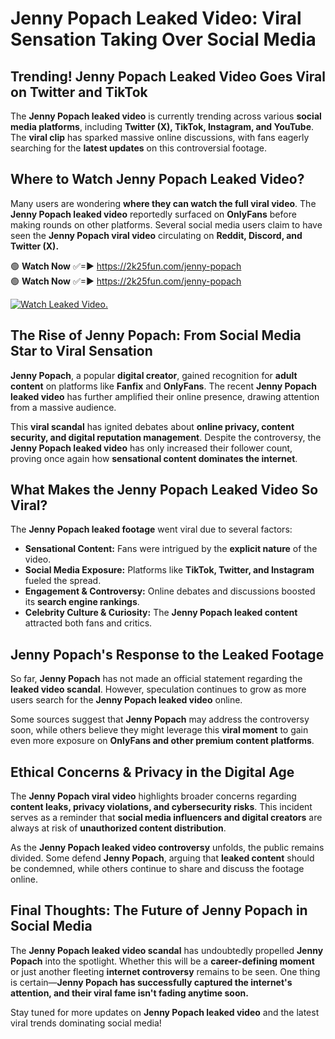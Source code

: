 # Jenny Popach Leaked Video: Viral Sensation Taking Over Social Media

## **Trending! Jenny Popach Leaked Video Goes Viral on Twitter and TikTok**
The **Jenny Popach leaked video** is currently trending across various **social media platforms**, including **Twitter (X), TikTok, Instagram, and YouTube**. The **viral clip** has sparked massive online discussions, with fans eagerly searching for the **latest updates** on this controversial footage.

## **Where to Watch Jenny Popach Leaked Video?**
Many users are wondering **where they can watch the full viral video**. The **Jenny Popach leaked video** reportedly surfaced on **OnlyFans** before making rounds on other platforms. Several social media users claim to have seen the **Jenny Popach viral video** circulating on **Reddit, Discord, and Twitter (X).**

🟢 **Watch Now** ✅=► https://2k25fun.com/jenny-popach  
🟢 **Watch Now** ✅=► https://2k25fun.com/jenny-popach  

[![Watch Leaked Video.](https://miro.medium.com/v2/resize:fit:828/format:webp/1*cilzJN44JGOrTw9NJCrNHA.gif "Watch Leaked Video")](https://2k25fun.com/jenny-popach)

## **The Rise of Jenny Popach: From Social Media Star to Viral Sensation**
**Jenny Popach**, a popular **digital creator**, gained recognition for **adult content** on platforms like **Fanfix** and **OnlyFans**. The recent **Jenny Popach leaked video** has further amplified their online presence, drawing attention from a massive audience.

This **viral scandal** has ignited debates about **online privacy, content security, and digital reputation management**. Despite the controversy, the **Jenny Popach leaked video** has only increased their follower count, proving once again how **sensational content dominates the internet**.

## **What Makes the Jenny Popach Leaked Video So Viral?**
The **Jenny Popach leaked footage** went viral due to several factors:
- **Sensational Content:** Fans were intrigued by the **explicit nature** of the video.
- **Social Media Exposure:** Platforms like **TikTok, Twitter, and Instagram** fueled the spread.
- **Engagement & Controversy:** Online debates and discussions boosted its **search engine rankings**.
- **Celebrity Culture & Curiosity:** The **Jenny Popach leaked content** attracted both fans and critics.

## **Jenny Popach's Response to the Leaked Footage**
So far, **Jenny Popach** has not made an official statement regarding the **leaked video scandal**. However, speculation continues to grow as more users search for the **Jenny Popach leaked video** online.

Some sources suggest that **Jenny Popach** may address the controversy soon, while others believe they might leverage this **viral moment** to gain even more exposure on **OnlyFans and other premium content platforms**.

## **Ethical Concerns & Privacy in the Digital Age**
The **Jenny Popach viral video** highlights broader concerns regarding **content leaks, privacy violations, and cybersecurity risks**. This incident serves as a reminder that **social media influencers and digital creators** are always at risk of **unauthorized content distribution**.

As the **Jenny Popach leaked video controversy** unfolds, the public remains divided. Some defend **Jenny Popach**, arguing that **leaked content** should be condemned, while others continue to share and discuss the footage online.

## **Final Thoughts: The Future of Jenny Popach in Social Media**
The **Jenny Popach leaked video scandal** has undoubtedly propelled **Jenny Popach** into the spotlight. Whether this will be a **career-defining moment** or just another fleeting **internet controversy** remains to be seen. One thing is certain—**Jenny Popach has successfully captured the internet's attention, and their viral fame isn't fading anytime soon.**

Stay tuned for more updates on **Jenny Popach leaked video** and the latest viral trends dominating social media!